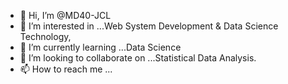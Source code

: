 - 👋 Hi, I’m @MD40-JCL
- 👀 I’m interested in ...Web System Development & Data Science Technology,
- 🌱 I’m currently learning ...Data Science
- 💞️ I’m looking to collaborate on ...Statistical Data Analysis.
- 📫 How to reach me ...

<!---
MD40-JCL/MD40-JCL is a ✨ special ✨ repository because its `README.md` (this file) appears on your GitHub profile.
You can click the Preview link to take a look at your changes.
--->
